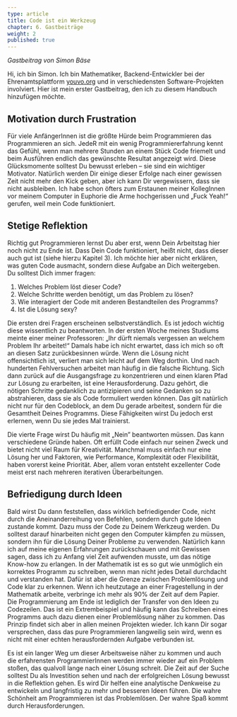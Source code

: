 ```yaml
---
type: article
title: Code ist ein Werkzeug
chapter: 6. Gastbeiträge
weight: 2
published: true
---
```


_Gastbeitrag von Simon Bäse_

Hi, ich bin Simon. Ich bin Mathematiker, Backend-Entwickler bei der Ehrenamtsplattform [youvo.org](https://www.youvo.org) und in verschiedensten Software-Projekten involviert. Hier ist mein erster Gastbeitrag, den ich zu diesem Handbuch hinzufügen möchte.

## Motivation durch Frustration

Für viele AnfängerInnen ist die größte Hürde beim Programmieren das Programmieren an sich. JedeR mit ein wenig Programmiererfahrung kennt das Gefühl, wenn man mehrere Stunden an einem Stück Code friemelt und beim Ausführen endlich das gewünschte Resultat angezeigt wird. Diese Glücksmomente solltest Du bewusst erleben – sie sind ein wichtiger Motivator. Natürlich werden Dir einige dieser Erfolge nach einer gewissen Zeit nicht mehr den Kick geben, aber ich kann Dir vergewissern, dass sie nicht ausbleiben. Ich habe schon öfters zum Erstaunen meiner KollegInnen vor meinem Computer in Euphorie die Arme hochgerissen und „Fuck Yeah!“ gerufen, weil mein Code funktioniert.

## Stetige Reflektion

Richtig gut Programmieren lernst Du aber erst, wenn Dein Arbeitstag hier noch nicht zu Ende ist. Dass Dein Code funktioniert, heißt nicht, dass dieser auch gut ist (siehe hierzu Kapitel 3). Ich möchte hier aber nicht erklären, was guten Code ausmacht, sondern diese Aufgabe an Dich weitergeben. Du solltest Dich immer fragen:

  1. Welches Problem löst dieser Code?
  2. Welche Schritte werden benötigt, um das Problem zu lösen?
  3. Wie interagiert der Code mit anderen Bestandteilen des Programms?
  4. Ist die Lösung sexy?

Die ersten drei Fragen erscheinen selbstverständlich. Es ist jedoch wichtig diese wissentlich zu beantworten. In der ersten Woche meines Studiums meinte einer meiner Professoren: „Ihr dürft niemals vergessen an welchem Problem Ihr arbeitet!“ Damals habe ich nicht erwartet, dass ich mich so oft an diesen Satz zurückbesinnen würde. Wenn die Lösung nicht offensichtlich ist, verliert man sich leicht auf dem Weg dorthin. Und nach hunderten Fehlversuchen arbeitet man häufig in die falsche Richtung. Sich dann zurück auf die Ausgangsfrage zu konzentrieren und einen klaren Pfad zur Lösung zu erarbeiten, ist eine Herausforderung. Dazu gehört, die nötigen Schritte gedanklich zu antizipieren und seine Gedanken so zu abstrahieren, dass sie als Code formuliert werden können. Das gilt natürlich nicht nur für den Codeblock, an dem Du gerade arbeitest, sondern für die Gesamtheit Deines Programms. Diese Fähigkeiten wirst Du jedoch erst erlernen, wenn Du sie jedes Mal trainierst.

Die vierte Frage wirst Du häufig mit „Nein” beantworten müssen. Das kann verschiedene Gründe haben. Oft erfüllt Code einfach nur seinen Zweck und bietet nicht viel Raum für Kreativität. Manchmal muss einfach nur eine Lösung her und Faktoren, wie Performance, Komplexität oder Flexibilität, haben vorerst keine Priorität. Aber, allem voran entsteht exzellenter Code meist erst nach mehreren iterativen Überarbeitungen.

## Befriedigung durch Ideen

Bald wirst Du dann feststellen, dass wirklich befriedigender Code, nicht durch die Aneinanderreihung von Befehlen, sondern durch gute Ideen zustande kommt.  Dazu muss der Code zu Deinem Werkzeug werden. Du solltest darauf hinarbeiten nicht gegen den Computer kämpfen zu müssen, sondern ihn für die Lösung Deiner Probleme zu verwenden. Natürlich kann ich auf meine eigenen Erfahrungen zurückschauen und mit Gewissen sagen, dass ich zu Anfang viel Zeit aufwenden musste, um das nötige Know-how zu erlangen. In der Mathematik ist es so gut wie unmöglich ein korrektes Programm zu schreiben, wenn man nicht jedes Detail durchdacht und verstanden hat. Dafür ist aber die Grenze zwischen Problemlösung und Code klar zu erkennen. Wenn ich heutzutage an einer Fragestellung in der Mathematik arbeite, verbringe ich mehr als 90% der Zeit auf dem Papier. Die Programmierung am Ende ist lediglich der Transfer von den Ideen zu Codezeilen. Das ist ein Extrembeispiel und häufig kann das Schreiben eines Programms auch dazu dienen einer Problemlösung näher zu kommen. Das Prinzip findet sich aber in allen meinen Projekten wieder. Ich kann Dir sogar versprechen, dass das pure Programmieren langweilig sein wird, wenn es nicht mit einer echten herausfordernden Aufgabe verbunden ist.

Es ist ein langer Weg um dieser Arbeitsweise näher zu kommen und auch die erfahrensten ProgrammierInnen werden immer wieder auf ein Problem stoßen, das qualvoll lange nach einer Lösung schreit. Die Zeit auf der Suche solltest Du als Investition sehen und nach der erfolgreichen Lösung bewusst in die Reflektion gehen. Es wird Dir helfen eine analytische Denkweise zu entwickeln und langfristig zu mehr und besseren Ideen führen. Die wahre Schönheit am Programmieren ist das Problemlösen. Der wahre Spaß kommt durch Herausforderungen.
